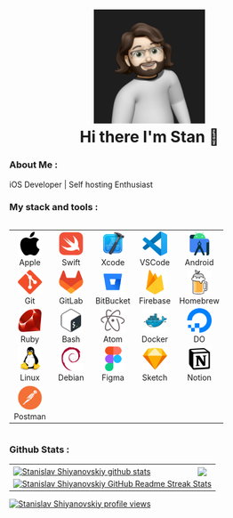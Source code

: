 <div id="header" align="center">
<h1>
<img src="./images/memoji.png" alt="Me" width="200"/>
<br>Hi there I'm Stan 👋
</h1>
</div>

### About Me :

iOS Developer | Self hosting Enthusiast

### My stack and tools :

<div style="display: flex; align-items: flex-start; align: center">
<table align="center" style="table-layout: fixed; width: 100%;">
    <tr>
        <td align="center" width="60">
            <img src="./images/apple-original.svg" alt="Apple" width="44" height="44"/>
        <br>Apple
        </td>
        <td align="center" width="60">
            <img src="./images/swift-original.svg" alt="Swift" width="44" height="44"/>
        <br>Swift
        </td>
        <td align="center" width="60">
            <img src="./images/xcode-original.svg" alt="Xcode" width="44" height="44"/>
        <br>Xcode
        </td>
        <td align="center" width="60">
            <img src="./images/vscode-original.svg" alt="VSCode" width="44" height="44"/>
        <br>VSCode
        </td>
        <td align="center" width="60">
            <img src="./images/androidstudio-original.svg" alt="AndroidStudio" width="44" height="44"/>
        <br>Android
        </td>
    </tr>
    <tr>
        <td align="center" width="60">
            <img src="./images/git-original.svg" alt="Git" width="44" height="44"/>
        <br>Git
        </td>
        <td align="center" width=60>
            <img src="./images/gitlab-original.svg" alt="GitLab" width="44" height="44"/>
        <br>GitLab
        </td>
        <td align="center" width=60>
            <img src="./images/bitbucket-original.svg" alt="BitBucket" width="44" height="44"/>
        <br>BitBucket
        </td>
        <td align="center" width=60>
            <img src="./images/firebase-original.svg" alt="Firebase" width="44" height="44"/>
        <br>Firebase
        </td>
        <td align="center" width=60>
            <img src="./images/homebrew-original.svg" alt="Homebrew" width="44" height="44"/>
        <br>Homebrew
        </td>
    </tr>
    <tr>
        <td align="center" width=60>
            <img src="./images/ruby-original.svg" alt="Ruby" width="44" height="44"/>
        <br>Ruby
        </td>
        <td align="center" width="60">
            <img src="./images/bash-original.svg" alt="Bash" width="44" height="44"/>
        <br>Bash
        </td>
        <td align="center" width="60">
            <img src="./images/atom-original.svg" alt="Atom" width="44" height="44"/>
        <br>Atom
        </td>
        <td align="center" width="60">
            <img src="./images/docker-original.svg" alt="Docker" width="44" height="44"/>
        <br>Docker
        </td>
        <td align="center" width="60">
            <img src="./images/digitalocean-original.svg" alt="DO" width="44" height="44"/>
        <br>DO
        </td>
    </tr>
    <tr>
        <td align="center" width="60">
            <img src="./images/linux-original.svg" alt="Linux" width="44" height="44"/>
        <br>Linux
        </td>
        <td align="center" width=60>
            <img src="./images/debian-original.svg" alt="Debian" width="44" height="44"/>
        <br>Debian
        </td>
        <td align="center" width=60>
            <img src="./images/figma-original.svg" alt="Figma" width="44" height="44"/>
        <br>Figma
        </td>
        <td align="center" width=60>
            <img src="./images/sketch-original.svg" alt="Sketch" width="44" height="44"/>
        <br>Sketch
        </td>
        <td align="center" width=60>
            <img src="./images/notion-original.svg" alt="Notion" width="44" height="44"/>
        <br>Notion
        </td>
    </tr>
    <tr>
        <td align="center" width=60>
            <img src="./images/postman-original.svg" alt="Postman" width="44" height="44"/>
        <br>Postman
        </td>
    </tr>
</table>
</div>

### Github Stats :

<table align="center">
  <tr>
  <td>
  <a href="https://github.com/st-small/github-readme-stats"><img align="center" src="https://github-readme-stats.vercel.app/api?username=st-small&show_icons=true&include_all_commits=true&theme=buefy&hide_border=true" alt="Stanislav Shiyanovskiy github stats" /></a>
  </td>
  <td>
  <a href="https://github.com/st-small/github-readme-stats"><img align="center" src="https://github-readme-stats.vercel.app/api/top-langs/?username=st-small&layout=compact&theme=buefy&hide_border=true" /></a>
  </td>
  </tr>
  <tr>
  <td colspan=2 align="center">
  <a href="https://git.io/streak-stats"> <img src="http://github-readme-streak-stats.herokuapp.com?user=st-small&hide_border=true&background=f6f8fa&currStreakLabel=000000&date_format=j%20M%5B%20Y%5D" alt="Stanislav Shiyanovskiy GitHub Readme Streak Stats" /> </a>
  </td>
  </tr>
</table>

[![Stanislav Shiyanovskiy profile views](https://u8views.com/api/v1/github/profiles/1850189/views/day-week-month-total-count.svg)](https://u8views.com/github/st-small)
